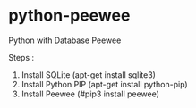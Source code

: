 # python-peewee
Python with Database Peewee

Steps :
1. Install SQLite (apt-get install sqlite3)
2. Install Python PIP (apt-get install python-pip)
3. Install Peewee (#pip3 install peewee)

